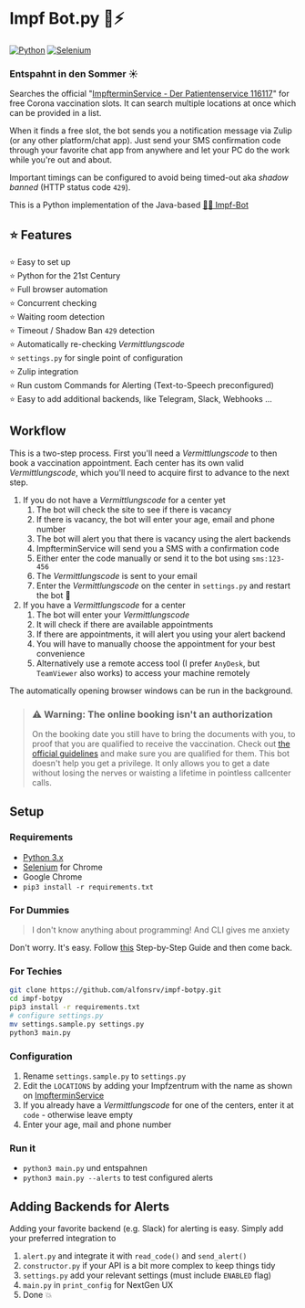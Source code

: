 # Impf Bot.py 🐍⚡

[![Python](https://img.shields.io/badge/Made%20with-Python%203.x-blue.svg?style=flat-square&logo=Python&logoColor=white)](https://www.python.org/) 
[![Selenium](https://img.shields.io/badge/Selenium-3.141.0-green.svg?style=flat-square&logo=Selenium&logoColor=white)](https://www.selenium.dev/)

### Entspahnt in den Sommer ☀

Searches the official "[ImpfterminService - Der Patientenservice 116117](https://www.impfterminservice.de/)" for free
Corona vaccination slots. It can search multiple locations at once which can be provided in a list. 

When it finds a free slot, the bot sends you a notification message via Zulip (or any other platform/chat app). Just 
send your SMS confirmation code through your favorite chat app from anywhere and let your PC do the work while you're 
out and about.

Important timings can be configured to avoid being timed-out aka *shadow banned* (HTTP status code `429`).  

This is a Python implementation of the Java-based [💉🤖 Impf-Bot](https://github.com/TobseF/impf-bot)

## ⭐ Features
 ⭐ Easy to set up  
 ⭐ Python for the 21st Century  
 ⭐ Full browser automation  
 ⭐ Concurrent checking  
 ⭐ Waiting room detection  
 ⭐ Timeout / Shadow Ban `429` detection  
 ⭐ Automatically re-checking *Vermittlungscode*  
 ⭐ `settings.py` for single point of configuration  
 ⭐ Zulip integration  
 ⭐ Run custom Commands for Alerting (Text-to-Speech preconfigured)  
 ⭐ Easy to add additional backends, like Telegram, Slack, Webhooks ...  

## Workflow

This is a two-step process. First you'll need a *Vermittlungscode* to then book a vaccination appointment. Each center
has its own valid *Vermittlungscode*, which you'll need to acquire first to advance to the next step.

1. If you do not have a *Vermittlungscode* for a center yet
    1. The bot will check the site to see if there is vacancy
    2. If there is vacancy, the bot will enter your age, email and phone number
    3. The bot will alert you that there is vacancy using the alert backends
    4. ImpfterminService will send you a SMS with a confirmation code
    5. Either enter the code manually or send it to the bot using `sms:123-456`
    6. The *Vermittlungscode* is sent to your email
    7. Enter the *Vermittlungscode* on the center in `settings.py` and restart the bot 🚨
2. If you have a *Vermittlungscode* for a center
    1. The bot will enter your *Vermittlungscode*
    2. It will check if there are available appointments
    3. If there are appointments, it will alert you using your alert backend
    4. You will have to manually choose the appointment for your best convenience
    5. Alternatively use a remote access tool (I prefer `AnyDesk`, but `TeamViewer` also works) 
       to access your machine remotely

The automatically opening browser windows can be run in the background.

> ### ⚠ Warning: The online booking isn't an authorization
> On the booking date you still have to bring the documents with you, to proof that you are qualified to receive the vaccination.
> Check out [the official guidelines](https://sozialministerium.baden-wuerttemberg.de/de/gesundheit-pflege/gesundheitsschutz/infektionsschutz-hygiene/informationen-zu-coronavirus/impfberechtigt-bw/)
> and make sure you are qualified for them. This bot doesn't help you get a privilege. It only allows you to get a date without losing the nerves or waisting a lifetime in pointless callcenter calls.

## Setup

### Requirements

* [Python 3.x](https://www.python.org/downloads/)
* [Selenium](https://sites.google.com/a/chromium.org/chromedriver/downloads) for Chrome
* Google Chrome
* `pip3 install -r requirements.txt`

### For Dummies

> I don't know anything about programming! And CLI gives me anxiety

Don't worry. It's easy. Follow [this](/INSTALL.md) Step-by-Step Guide and then come back.

### For Techies

```bash
git clone https://github.com/alfonsrv/impf-botpy.git
cd impf-botpy
pip3 install -r requirements.txt
# configure settings.py
mv settings.sample.py settings.py
python3 main.py
```

### Configuration

1. Rename `settings.sample.py` to `settings.py`
2. Edit the `LOCATIONS` by adding your Impfzentrum with the name as shown on [ImpfterminService](https://impfterminservice.de/)
3. If you already have a *Vermittlungscode* for one of the centers, enter it at `code` - otherwise leave empty
4. Enter your age, mail and phone number

### Run it

* `python3 main.py` und entspahnen
* `python3 main.py --alerts` to test configured alerts

## Adding Backends for Alerts

Adding your favorite backend (e.g. Slack) for alerting is easy. Simply add your preferred integration to

1. `alert.py` and integrate it with `read_code()` and `send_alert()`
2. `constructor.py` if your API is a bit more complex to keep things tidy
3. `settings.py` add your relevant settings (must include `ENABLED` flag)
4. `main.py` in `print_config` for NextGen UX
4. Done 💥
